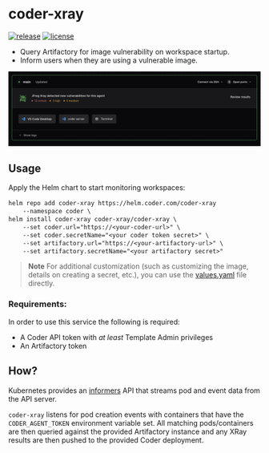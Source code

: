 # coder-xray

[![release](https://img.shields.io/github/v/tag/coder/coder-xray)](https://github.com/coder/coder-xray/pkgs/container/coder-xray)
[![license](https://img.shields.io/github/license/coder/coder-xray)](./LICENSE)

- Query Artifactory for image vulnerability on workspace startup.
- Inform users when they are using a vulnerable image.

![Example](./scripts/example.png)

## Usage

Apply the Helm chart to start monitoring workspaces:

```console
helm repo add coder-xray https://helm.coder.com/coder-xray
    --namespace coder \
helm install coder-xray coder-xray/coder-xray \
	--set coder.url="https://<your-coder-url>" \
	--set coder.secretName="<your coder token secret>" \
	--set artifactory.url="https://<your-artifactory-url>" \
	--set artifactory.secretName="<your artifactory secret>"
```

> **Note**
> For additional customization (such as customizing the image, details on creating a secret, etc.), you can use the
> [values.yaml](https://github.com/coder/coder-xray/blob/main/helm/values.yaml) file directly.

### Requirements:

In order to use this service the following is required:

- A Coder API token with _at least_ Template Admin privileges
- An Artifactory token

## How?

Kubernetes provides an [informers](https://pkg.go.dev/k8s.io/client-go/informers) API that streams pod and event data from the API server.

`coder-xray` listens for pod creation events with containers that have the `CODER_AGENT_TOKEN` environment
variable set. All matching pods/containers are then queried against the provided Artifactory instance and
any XRay results are then pushed to the provided Coder deployment. 
